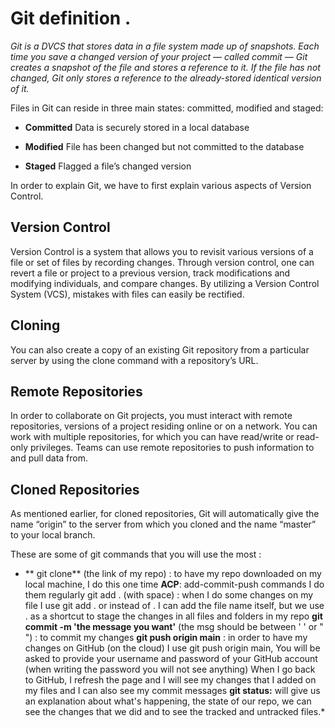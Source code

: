
# Git definition .
*Git is a DVCS that stores data in a file system made up of snapshots. Each time you save a changed version of your project — called commit — Git creates a snapshot of the file and stores a reference to it. If the file has not changed, Git only stores a reference to the already-stored identical version of it.*
 
 Files in Git can reside in three main states: committed, modified and staged:

- **Committed**
Data is securely stored in a local database

- **Modified**
File has been changed but not committed to the database

- **Staged**
Flagged a file’s changed version 

In order to explain Git, we have to first explain various aspects of Version Control.

## Version Control
Version Control is a system that allows you to revisit various versions of a file or set of files by recording changes. Through version control, one can revert a file or project to a previous version, track modifications and modifying individuals, and compare changes. By utilizing a Version Control System (VCS), mistakes with files can easily be rectified.

## Cloning
You can also create a copy of an existing Git repository from a particular server by using the clone command with a repository’s URL.


## Remote Repositories
In order to collaborate on Git projects, you must interact with remote repositories, versions of a project residing online or on a network. You can work with multiple repositories, for which you can have read/write or read-only privileges. Teams can use remote repositories to push information to and pull data from.

## Cloned Repositories
As mentioned earlier, for cloned repositories, Git will automatically give the name “origin” to the server from which you cloned and the name “master” to your local branch.

These are some of git commands that you will use the most :
* ** git clone** (the link of my repo) : to have my repo downloaded on my local machine, I do this one time
**ACP**: add-commit-push commands I do them regularly
git add . (with space) : when I do some changes on my file I use git add . or instead of . I can add the file name itself, but we use . as a shortcut to stage the changes in all files and folders in my repo
**git commit -m 'the message you want'** (the msg should be between ' ' or " ") : to commit my changes
**git push origin main** : in order to have my changes on GitHub (on the cloud) I use git push origin main,
You will be asked to provide your username and password of your GitHub account (when writing the password you will not see anything)
When I go back to GitHub, I refresh the page and I will see my changes that I added on my files and I can also see my commit messages
**git status:** will give us an explanation about what's happening, the state of our repo, we can see the changes that we did and to see the tracked and untracked files.* 
